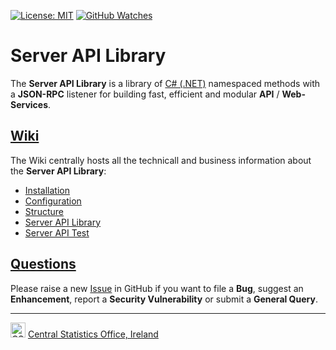 [![License: MIT](https://img.shields.io/badge/License-MIT-yellow.svg)](https://opensource.org/licenses/MIT)
[![GitHub Watches](https://img.shields.io/github/watchers/goncaloperes/Project-CodeIgniter-CMS.svg?style=social&label=Watch&maxAge=2592000)](https://github.com/goncaloperes/Project-CodeIgniter-CMS/watchers)

# Server API Library
The **Server API Library** is a library of [C# (.NET)](https://docs.microsoft.com/en-us/dotnet/csharp/) namespaced methods with a **JSON-RPC** listener for building fast, efficient and modular **API** / **Web-Services**.

## [Wiki](https://github.com/CSOIreland/Server-API-Library/wiki)
The Wiki centrally hosts all the technicall and business information about the **Server API Library**:

* [Installation](https://github.com/CSOIreland/Server-API-Library/wiki/Server-API-Library-Installation)
* [Configuration](https://github.com/CSOIreland/Server-API-Library/wiki/Configuration)
* [Structure](https://github.com/CSOIreland/Server-API-Library/wiki/Structure)
* [Server API Library](https://github.com/CSOIreland/Server-API-Library/wiki/API-Library)
* [Server API Test](https://github.com/CSOIreland/Server-API-Library/wiki/API-Test)

## [Questions](https://github.com/CSOIreland/Server-API-Library/issues/new/choose)
Please raise a new [Issue](https://github.com/CSOIreland/Server-API-Library/issues/new/choose) in GitHub if you want to file a **Bug**, suggest an **Enhancement**, report a **Security Vulnerability** or submit a **General Query**.

***
<img src="https://user-images.githubusercontent.com/5030226/60980383-47ccbf80-a32c-11e9-8572-3c234abcd9fb.png" Title="CSO" alt="CSO" width="24"> [Central Statistics Office, Ireland](https://www.cso.ie/)   
